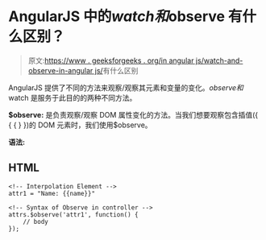 # AngularJS 中的$watch 和$observe 有什么区别？

> 原文:[https://www . geeksforgeeks . org/in angular js/watch-and-observe-in-angular js/](https://www.geeksforgeeks.org/what-is-the-difference-between-watch-and-observe-in-angularjs/)有什么区别

AngularJS 提供了不同的方法来观察/观察其元素和变量的变化。$observe 和$watch 是服务于此目的的两种不同方法。

**$observe:** 是负责观察/观察 DOM 属性变化的方法。当我们想要观察包含插值({ { { } })的 DOM 元素时，我们使用$observe。

**语法:**

## HTML

```tshtml
<!-- Interpolation Element -->
attr1 = "Name: {{name}}"

<!-- Syntax of Observe in controller -->
attrs.$observe('attr1', function() {
    // body
});
```